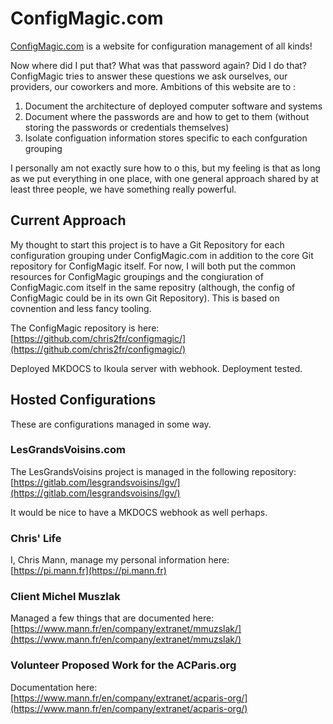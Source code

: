 # ConfigMagic.com

[ConfigMagic.com](https://www.configmagic.com/) is a website for configuration management of all kinds!

Now where did I put that? What was that password again? Did I do that? ConfigMagic tries to answer these questions we ask ourselves, our providers, our coworkers and more. Ambitions of this website are to :

1. Document the architecture of deployed computer software and systems
2. Document where the passwords are and how to get to them (without storing the passwords or credentials themselves)
3. Isolate configuation information stores specific to each confguration grouping

I personally am not exactly sure how to o this, but my feeling is that as long as we put everything in one place, with one general approach shared by at least three people, we have something really powerful. 

## Current Approach

My thought to start this project is to have a Git Repository for each configuration grouping under ConfigMagic.com in addition to the core Git repository for ConfigMagic itself. For now, I will both put the common resources for ConfigMagic groupings and the congiuration of ConfigMagic.com itself in the same repositry (although, the config of ConfigMagic could be in its own Git Repository). This is based on covnention and less fancy tooling.

The ConfigMagic repository is here:  
[https://github.com/chris2fr/configmagic/](https://github.com/chris2fr/configmagic/)

Deployed MKDOCS to Ikoula server with webhook. Deployment tested.

## Hosted Configurations

These are configurations managed in some way.

### LesGrandsVoisins.com

The LesGrandsVoisins project is managed in the following repository:  
[https://gitlab.com/lesgrandsvoisins/lgv/](https://gitlab.com/lesgrandsvoisins/lgv/)  

It would be nice to have a MKDOCS webhook as well perhaps.

### Chris' Life

I, Chris Mann, manage my personal information here:  
[https://pi.mann.fr](https://pi.mann.fr)

### Client Michel Muszlak

Managed a few things that are documented here:  
[https://www.mann.fr/en/company/extranet/mmuzslak/](https://www.mann.fr/en/company/extranet/mmuzslak/)

### Volunteer Proposed Work for the ACParis.org

Documentation here:  
[https://www.mann.fr/en/company/extranet/acparis-org/](https://www.mann.fr/en/company/extranet/acparis-org/)
